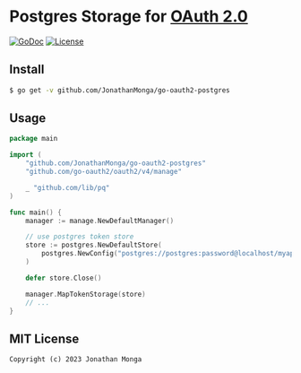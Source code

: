 # Postgres Storage for [OAuth 2.0](https://github.com/go-oauth2/oauth2)

[![GoDoc][godoc-image]][godoc-url] [![License][license-image]][license-url]

## Install

``` bash
$ go get -v github.com/JonathanMonga/go-oauth2-postgres
```

## Usage

``` go
package main

import (
	"github.com/JonathanMonga/go-oauth2-postgres"
	"github.com/go-oauth2/oauth2/v4/manage"

	_ "github.com/lib/pq"
)

func main() {
	manager := manage.NewDefaultManager()

	// use postgres token store
	store := postgres.NewDefaultStore(
		postgres.NewConfig("postgres://postgres:password@localhost/myapp_test?sslmode=disable"),
	)

	defer store.Close()

	manager.MapTokenStorage(store)
	// ...
}

```

## MIT License

```
Copyright (c) 2023 Jonathan Monga
```

[reportcard-url]: https://goreportcard.com/report/github.com/JonathanMonga/go-oauth2-postgres
[reportcard-image]: https://goreportcard.com/badge/github.com/JonathanMonga/go-oauth2-postgres
[godoc-url]: https://godoc.org/gopkg.in/JonathanMonga/go-oauth2-postgres.v1
[godoc-image]: https://godoc.org/gopkg.in/JonathanMonga/go-oauth2-postgres.v3?status.svg
[license-url]: http://opensource.org/licenses/MIT
[license-image]: https://img.shields.io/npm/l/express.svg

